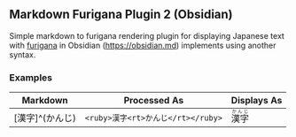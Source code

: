 ## Markdown Furigana Plugin 2 (Obsidian)

Simple markdown to furigana rendering plugin for displaying Japanese text with [furigana](https://en.wikipedia.org/wiki/Furigana) in Obsidian (https://obsidian.md) implements using another syntax.

### Examples

Markdown|Processed As|Displays As
---|---|---
[漢字]^(かんじ) | `<ruby>漢字<rt>かんじ</rt></ruby>` | <ruby>漢字<rt>かんじ</rt></ruby>
